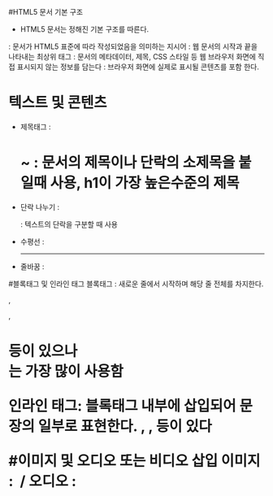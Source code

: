 #HTML5 문서 기본 구조
- HTML5 문서는 정해진 기본 구조를 따른다.

<!DOCTYPE html> : 문서가 HTML5 표준에 따라 작성되었음을 의미하는 지시어
<html> : 웹 문서의 시작과 끝을 나타내는 최상위 태그
<head> : 문서의 메타데이터, 제목, CSS 스타일 등 웹 브라우저 화면에 직접 표시되지 않는 정보를 담는다
<body> : 브라우저 화면에 실제로 표시될 콘텐츠를 포함 한다.

# 텍스트 및 콘텐츠
- 제목태그 : <h1> ~ <h8> : 문서의 제목이나 단락의 소제목을 붙일때 사용, h1이 가장 높은수준의 제목
- 단락 나누기 : <p> : 텍스트의 단락을 구분할 때 사용
- 수평선 : <hr> 
- 줄바꿈 : <br>

#블록태그 및 인라인 태그
블록태그 : 새로운 줄에서 시작하며 해당 줄 전체를 차지한다.
<div>, <p>, <h1> 등이 있으나 <div>는 가장 많이 사용함

인라인 태그: 블록태그 내부에 삽입되어 문장의 일부로 표현한다.
<span>, <a>, <img>등이 있다

#이미지 및 오디오 또는 비디오 삽입
이미지 : <img> / 오디오 : <audio> / 비디오 : <video>

